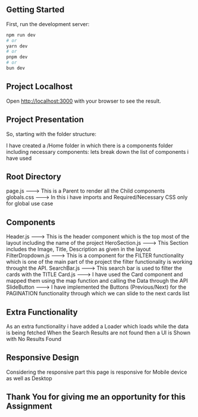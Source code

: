 ## Getting Started

First, run the development server:

```bash
npm run dev
# or
yarn dev
# or
pnpm dev
# or
bun dev
```

## Project Localhost

Open [http://localhost:3000](http://localhost:3000) with your browser to see the result.

## Project Presentation

So, starting with the folder structure:

I have created a /Home folder in which there is a components folder including necessary components: lets break down the list of components i have used

## Root Directory

page.js ---> This is a Parent to render all the Child components
globals.css ---> In this i have imports and Required/Necessary CSS only for global use case

## Components

Header.js ---> This is the header component which is the top most of the layout including the name of the project
HeroSection.js ---> This Section includes the Image, Title, Description as given in the layout
FilterDropdown.js ---> This is a component for the FILTER functionality which is one of the main part of the project the filter functionality is working throught the API.
SearchBar.js ---> This search bar is used to filter the cards with the TITLE
Card.js ---> I have used the Card component and mapped them using the map function and calling the Data through the API
SlideButton ---> I have implemented the Buttons (Previous/Next) for the PAGINATION functionality through which we can slide to the next cards list

## Extra Functionality

As an extra functionality i have added a Loader which loads while the data is being fetched
When the Search Results are not found then a UI is Shown with No Results Found

## Responsive Design

Considering the responsive part this page is responsive for Mobile device as well as Desktop

## Thank You for giving me an opportunity for this Assignment
